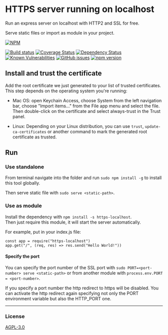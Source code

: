 # HTTPS server running on localhost
Run an express server on localhost with HTTP2 and SSL for free.

Serve static files or import as module in your project.

[![NPM](https://nodei.co/npm/https-localhost.png)](https://nodei.co/npm/https-localhost/)

[![Build status](https://travis-ci.org/daquinoaldo/https-localhost.svg?branch=master)](https://travis-ci.org/daquinoaldo/https-localhost)
[![Coverage Status](https://coveralls.io/repos/github/daquinoaldo/https-localhost/badge.svg?branch=master)](https://coveralls.io/github/daquinoaldo/https-localhost?branch=master)
[![Dependency Status](https://img.shields.io/david/daquinoaldo/https-localhost.svg)](https://david-dm.org/daquinoaldo/https-localhost)
[![Known Vulnerabilities](https://snyk.io/test/npm/https-localhost/badge.svg)](https://snyk.io/test/npm/https-localhost)
[![GitHub issues](https://img.shields.io/github/issues/daquinoaldo/https-localhost.svg)](https://github.com/daquinoaldo/https-localhost/issues)
[![npm version](https://img.shields.io/npm/v/https-localhost.svg)](https://www.npmjs.com/package/https-localhost?activeTab=versions)


## Install and trust the certificate
Add the root certificate we just generated to your list of trusted certificates.
This step depends on the operating system you're running:

- Mac OS: open Keychain Access, choose System from the left navigation bar, choose "Import items..." from the File app
menu and select the file. Then double-click on the certificate and select always-trust in the Trust panel.

- Linux: Depending on your Linux distribution, you can use `trust`, `update-ca-certificates` or another command to mark
the generated root certificate as trusted.


## Run

### Use standalone
From terminal navigate into the folder and run `sudo npm install -g` to install this tool globally.

Then serve static file with `sudo serve <static-path>`.


### Use as module
Install the dependency with `npm install -s https-localhost`.  
Then just require this module, it will start the server automatically.

For example, put in your index.js file:
```
const app = require("https-localhost")
app.get("/", (req, res) => res.send("Hello World!"))
```

#### Specify the port
You can specify the port number of the SSL port with `sudo PORT=<port-number> serve <static-path>`
or from another module with `process.env.PORT = <port-number>`.

If you specify a port number the http redirect to https will be disabled.
You can activate the http redirect again specifying not only the PORT environment variable but also the HTTP_PORT one.

---

### License
[AGPL-3.0](LICENSE)
